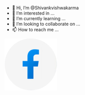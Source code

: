 - 👋 Hi, I’m @Shivankvishwakarma
- 👀 I’m interested in ...
- 🌱 I’m currently learning ...
- 💞️ I’m looking to collaborate on ...
- 📫 How to reach me ...

<!---
Shivankvishwakarma/Shivankvishwakarma is a ✨ special ✨ repository because its `README.md` (this file) appears on your GitHub profile.
You can click the Preview link to take a look at your changes.
--->
[![name](https://github.com/Shivankvishwakarma/Shivankvishwakarma/blob/main/assets/facebook.png)](https://www.facebook.com/shivank.vishwakarma.4045)
